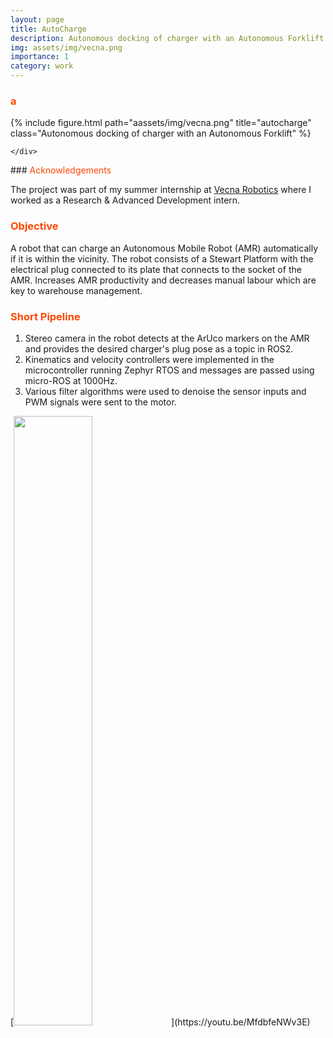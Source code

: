 ```yaml
---
layout: page
title: AutoCharge
description: Autonomous docking of charger with an Autonomous Forklift
img: assets/img/vecna.png
importance: 1
category: work
---
```


### <span style="color:#ff4703">a</span>

<div class="row">
    <div class="col-sm mt-3 mt-md-0">
    {% include figure.html path="aassets/img/vecna.png" title="autocharge" class="Autonomous docking of charger with an Autonomous Forklift" %}

    </div>

</div>
### <span style="color:#ff4703">Acknowledgements</span>

The project was part of my summer internship at [Vecna Robotics](https://www.vecnarobotics.com/) where I worked as a Research & Advanced Development intern.

### <span style="color:#ff4703">Objective</span>

A robot that can charge an Autonomous Mobile Robot (AMR) automatically if it is within the vicinity. The robot consists of a Stewart Platform with the electrical plug connected to its plate that connects to the socket of the AMR. Increases AMR productivity and decreases manual labour which are key to warehouse management.

### <span style="color:#ff4703">Short Pipeline</span>

1. Stereo camera in the robot detects at the ArUco markers on the AMR and provides the desired charger's plug pose as a topic in ROS2.<br />
2. Kinematics and velocity controllers were implemented in the microcontroller running Zephyr RTOS and messages are passed using micro-ROS at 1000Hz. <br />
3. Various filter algorithms were used to denoise the sensor inputs and PWM signals were sent to the motor. <br />

<div class="row justify-content-sm-center">
[<img src="https://img.youtube.com/vi/MfdbfeNWv3E/maxresdefault.jpg" width="50%">](https://youtu.be/MfdbfeNWv3E)

</div>
